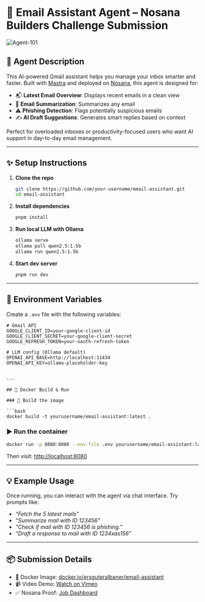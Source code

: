 # 📩 Email Assistant Agent – Nosana Builders Challenge Submission

![Agent-101](./assets/NosanaBuildersChallengeAgents.jpg)

## 🧠 Agent Description

This AI-powered Gmail assistant helps you manage your inbox smarter and faster. Built with [Mastra](https://github.com/mastra-ai/mastra) and deployed on [Nosana](https://nosana.com), this agent is designed for:

* 📬 **Latest Email Overview**: Displays recent emails in a clean view
* 🧠 **Email Summarization**: Summarizes any email
* ⚠️ **Phishing Detection**: Flags potentially suspicious emails
* ✍️ **AI Draft Suggestions**: Generates smart replies based on context

Perfect for overloaded inboxes or productivity-focused users who want AI support in day-to-day email management.

---

## ✨ Setup Instructions

1. **Clone the repo**

   ```bash
   git clone https://github.com/your-username/email-assistant.git
   cd email-assistant
   ```

2. **Install dependencies**

   ```bash
   pnpm install
   ```

3. **Run local LLM with Ollama**

   ```bash
   ollama serve
   ollama pull qwen2.5:1.5b
   ollama run qwen2.5:1.5b
   ```

4. **Start dev server**

   ```bash
   pnpm run dev
   ```

---

## 🔐 Environment Variables

Create a `.env` file with the following variables:

```env
# Gmail API
GOOGLE_CLIENT_ID=your-google-client-id
GOOGLE_CLIENT_SECRET=your-google-client-secret
GOOGLE_REFRESH_TOKEN=your-oauth-refresh-token

# LLM config (Ollama default)
OPENAI_API_BASE=http://localhost:11434
OPENAI_API_KEY=ollama-placeholder-key


---

## 🐳 Docker Build & Run

### 🔨 Build the image

```bash
docker build -t yourusername/email-assistant:latest .
```

### ▶️ Run the container

```bash
docker run -p 8080:8080 --env-file .env yourusername/email-assistant:latest
```

Then visit: [http://localhost:8080](http://localhost:8080)

---

## 💡 Example Usage

Once running, you can interact with the agent via chat interface. Try prompts like:

* *“Fetch the 5 latest mails”*
* *“Summarize mail with ID 123456”*
* *“Check if mail with ID 123456 is phishing.”*
* *“Draft a response to mail with ID 1234xas156”*


---

## 📦 Submission Details

* 🐳 Docker Image: [docker.io/ersguteralbaner/email-assistant](https://hub.docker.com/r/ersguteralbaner/email-assistant)
* 📹 Video Demo: [Watch on Vimeo](https://vimeo.com/1098995566?share=copy)
* ✅ Nosana Proof: [Job Dashboard](https://dashboard.nosana.com/jobs/6NzmpfKuzTPyoE977xnxoniQCUyNHk95dd7zHTqAcrZy)
